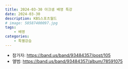 ```yaml
---
title: 2024-03-30 아크샘 배영 특강
date: 2024-03-30
description: KBS스포츠월드
# image: 58587400097.jpg
tags:
    - 배영
categories:
    - 특별강습
---
```


- 참가자: https://band.us/band/93484357/post/105
- 앨범: https://band.us/band/93484357/album/78591075